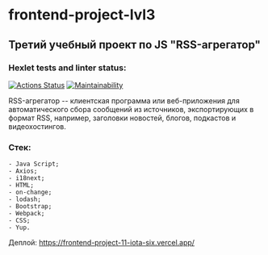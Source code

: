 # frontend-project-lvl3
## Третий учебный проект по JS "RSS-агрегатор"
### Hexlet tests and linter status:
[![Actions Status](https://github.com/alice-shamaeva/frontend-project-11/actions/workflows/hexlet-check.yml/badge.svg)](https://github.com/alice-shamaeva/frontend-project-11/actions)
[![Maintainability](https://api.codeclimate.com/v1/badges/9025b39a40910de5837c/maintainability)](https://codeclimate.com/github/alice-shamaeva/frontend-project-11/maintainability)

RSS-агрегатор -- клиентская программа или веб-приложения для автоматического сбора сообщений из источников, экспортирующих в формат RSS, например, заголовки новостей, блогов, подкастов и видеохостингов.

### Стек:
    - Java Script;
    - Axios;
    - i18next;
    - HTML;
    - on-change;
    - lodash;
    - Bootstrap;
    - Webpack;
    - CSS;
    - Yup.

Деплой: https://frontend-project-11-iota-six.vercel.app/
